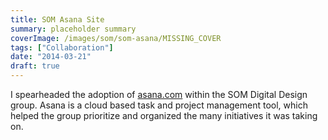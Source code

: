 ```yaml
---
title: SOM Asana Site
summary: placeholder summary
coverImage: /images/som/som-asana/MISSING_COVER
tags: ["Collaboration"]
date: "2014-03-21"
draft: true
---
```


I spearheaded the adoption of [asana.com](http://www.asana.com) within the SOM Digital Design group. Asana is a cloud based task and project management tool, which helped the group prioritize and organized the many initiatives it was taking on.
